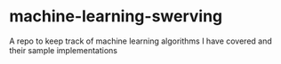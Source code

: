 # machine-learning-swerving

A repo to keep track of machine learning algorithms I have covered and their sample implementations
